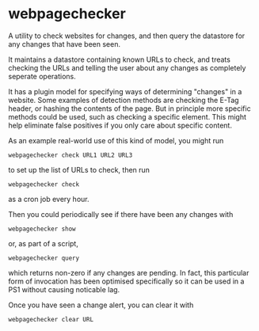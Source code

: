 
webpagechecker
=============

A utility to check websites for changes, and then query the datastore for any changes that have been seen.

It maintains a datastore containing known URLs to check, and treats checking the URLs and 
telling the user about any changes as completely seperate operations.

It has a plugin model for specifying ways of determining "changes" in a website.
Some examples of detection methods are checking the E-Tag header, or hashing the contents of the page.
But in principle more specific methods could be used, such as checking a specific element.
This might help eliminate false positives if you only care about specific content.

As an example real-world use of this kind of model, you might run

	webpagechecker check URL1 URL2 URL3

to set up the list of URLs to check, then run

	webpagechecker check

as a cron job every hour.

Then you could periodically see if there have been any changes with

	webpagechecker show

or, as part of a script,

	webpagechecker query

which returns non-zero if any changes are pending. In fact, this particular form of invocation
has been optimised specifically so it can be used in a PS1 without causing noticable lag.

Once you have seen a change alert, you can clear it with

	webpagechecker clear URL
